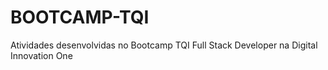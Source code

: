 # BOOTCAMP-TQI
Atividades desenvolvidas no Bootcamp TQI Full Stack Developer na Digital Innovation One
